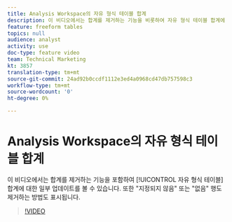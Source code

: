 ```yaml
---
title: Analysis Workspace의 자유 형식 테이블 합계
description: 이 비디오에서는 합계를 제거하는 기능을 비롯하여 자유 형식 테이블 합계에 대한 일부 업데이트를 볼 수 있습니다.
feature: freeform tables
topics: null
audience: analyst
activity: use
doc-type: feature video
team: Technical Marketing
kt: 3857
translation-type: tm+mt
source-git-commit: 24ad92b0ccdf1112e3ed4a0968cd47db757598c3
workflow-type: tm+mt
source-wordcount: '0'
ht-degree: 0%

---
```



# Analysis Workspace의 자유 형식 테이블 합계

이 비디오에서는 합계를 제거하는 기능을 포함하여 [!UICONTROL 자유 형식 테이블] 합계에 대한 일부 업데이트를 볼 수 있습니다. 또한 &quot;지정되지 않음&quot; 또는 &quot;없음&quot; 행도 제거하는 방법도 표시됩니다.

>[!VIDEO](https://video.tv.adobe.com/v/29273/?quality=12)
